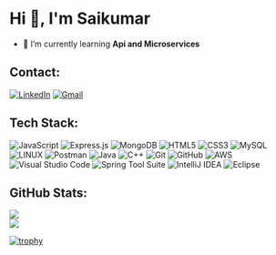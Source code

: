 # Hi 👋, I'm Saikumar

<!-- [![](https://visitcount.itsvg.in/api?id=Sk1458&icon=0&color=0)](https://visitcount.itsvg.in) -->

- 🌱 I’m currently learning **Api and Microservices**

## Contact:
[![LinkedIn](https://img.shields.io/badge/LinkedIn-%230077B5.svg?logo=linkedin&logoColor=white)](https://www.linkedin.com/in/saikumar-voddepally/) [![Gmail](https://img.shields.io/badge/Gmail-%23EA4335.svg?logo=gmail&logoColor=white)](mailto:vsaikumar5117@gmail.com)

## Tech Stack:
![JavaScript](https://img.shields.io/badge/javascript-%23323330.svg?style=for-the-badge&logo=javascript&logoColor=%23F7DF1E) 
![Express.js](https://img.shields.io/badge/express.js-%23404d59.svg?style=for-the-badge&logo=express&logoColor=%2361DAFB) 
![MongoDB](https://img.shields.io/badge/MongoDB-%234ea94b.svg?style=for-the-badge&logo=mongodb&logoColor=white) 
![HTML5](https://img.shields.io/badge/html5-%23E34F26.svg?style=for-the-badge&logo=html5&logoColor=white) 
![CSS3](https://img.shields.io/badge/css3-%231572B6.svg?style=for-the-badge&logo=css3&logoColor=white) 
![MySQL](https://img.shields.io/badge/mysql-%2300f.svg?style=for-the-badge&logo=mysql&logoColor=white) 
![LINUX](https://img.shields.io/badge/Linux-FCC624?style=for-the-badge&logo=linux&logoColor=black) 
![Postman](https://img.shields.io/badge/Postman-FF6C37?style=for-the-badge&logo=postman&logoColor=white)
![Java](https://img.shields.io/badge/java-%23ED8B00.svg?style=for-the-badge&logo=java&logoColor=white) 
![C++](https://img.shields.io/badge/cplusplus-%2300599C.svg?style=for-the-badge&logo=cplusplus&logoColor=white) 
![Git](https://img.shields.io/badge/git-%23F05032.svg?style=for-the-badge&logo=git&logoColor=white) 
![GitHub](https://img.shields.io/badge/github-%23181717.svg?style=for-the-badge&logo=github&logoColor=white) 
![AWS](https://img.shields.io/badge/Amazon%20AWS-%23232F7E.svg?style=for-the-badge&logo=amazonaws&logoColor=white)
![Visual Studio Code](https://img.shields.io/badge/Visual%20Studio%20Code-%23007ACC.svg?style=for-the-badge&logo=visual-studio-code&logoColor=white) 
![Spring Tool Suite](https://img.shields.io/badge/Spring%20Tool%20Suite-%236DB33F.svg?style=for-the-badge&logo=spring&logoColor=white) 
![IntelliJ IDEA](https://img.shields.io/badge/IntelliJ%20IDEA-%23000000.svg?style=for-the-badge&logo=intellijidea&logoColor=white) 
![Eclipse](https://img.shields.io/badge/Eclipse-%234B8BBE.svg?style=for-the-badge&logo=eclipse&logoColor=white)


## GitHub Stats:
![](https://github-readme-stats.vercel.app/api?username=Sk1458&theme=neon&hide_border=false&include_all_commits=true&count_private=false)<br/>
![](https://github-readme-streak-stats.herokuapp.com/?user=Sk1458&theme=neon&hide_border=false)<br/>
<!-- ![](https://github-readme-stats.vercel.app/api/top-langs/?username=Sk1458&theme=dark&hide_border=false&include_all_commits=false&count_private=false&layout=compact)<br/><br/> -->

<!-- <p align="left"> <a href="https://github.com/ryo-ma/github-profile-trophy"><img src="https://github-profile-trophy.vercel.app/?username=sk1458" alt="sk1458" /></a> </p> -->
<!-- [![trophy](https://github-profile-trophy.vercel.app/?username=Sk1458&theme=onedark)](https://github.com/ryo-ma/github-profile-trophy) -->
[![trophy](https://github-profile-trophy.vercel.app/?username=Sk1458&theme=onedark&row=1&column=3&margin-w=15&margin-h=15&no-frame=true&no-bg=true)](https://github.com/ryo-ma/github-profile-trophy)


